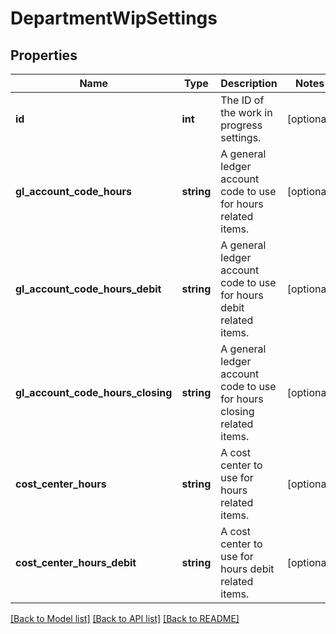# DepartmentWipSettings

## Properties
Name | Type | Description | Notes
------------ | ------------- | ------------- | -------------
**id** | **int** | The ID of the work in progress settings. | [optional] 
**gl_account_code_hours** | **string** | A general ledger account code to use for hours related items. | [optional] 
**gl_account_code_hours_debit** | **string** | A general ledger account code to use for hours debit related items. | [optional] 
**gl_account_code_hours_closing** | **string** | A general ledger account code to use for hours closing related items. | [optional] 
**cost_center_hours** | **string** | A cost center to use for hours related items. | [optional] 
**cost_center_hours_debit** | **string** | A cost center to use for hours debit related items. | [optional] 

[[Back to Model list]](../README.md#documentation-for-models) [[Back to API list]](../README.md#documentation-for-api-endpoints) [[Back to README]](../README.md)


